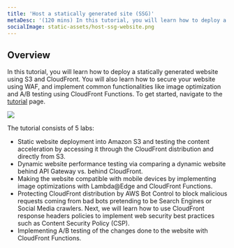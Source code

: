 ```yaml
---
title: 'Host a statically generated site (SSG)'
metaDesc: '(120 mins) In this tutorial, you will learn how to deploy a statically generated website using S3 and CloudFront'
socialImage: static-assets/host-ssg-website.png
---
```

## Overview
In this tutorial, you will learn how to deploy a statically generated website using S3 and CloudFront. You will also learn how to secure your website using WAF, and implement common functionalities like image optimization and A/B testing using CloudFront Functions. To get started, navigate to the [tutorial](https://catalog.us-east-1.prod.workshops.aws/workshops/6a4eef62-610e-4446-9131-ad28e19b8709/en-US/) page.

![](/static-assets/host-ssg-website.png)

The tutorial consists of 5 labs:
* Static website deployment into Amazon S3 and testing the content acceleration by accessing it through the CloudFront distribution and directly from S3.
* Dynamic website performance testing via comparing a dynamic website behind API Gateway vs. behind CloudFront.
* Making the website compatible with mobile devices by implementing image optimizations with Lambda@Edge and CloudFront Functions.
* Protecting CloudFront distribution by AWS Bot Control to block malicious requests coming from bad bots pretending to be Search Engines or Social Media crawlers. Next, we will learn how to use CloudFront response headers policies to implement web security best practices such as Content Security Policy (CSP).
* Implementing A/B testing of the changes done to the website with CloudFront Functions.